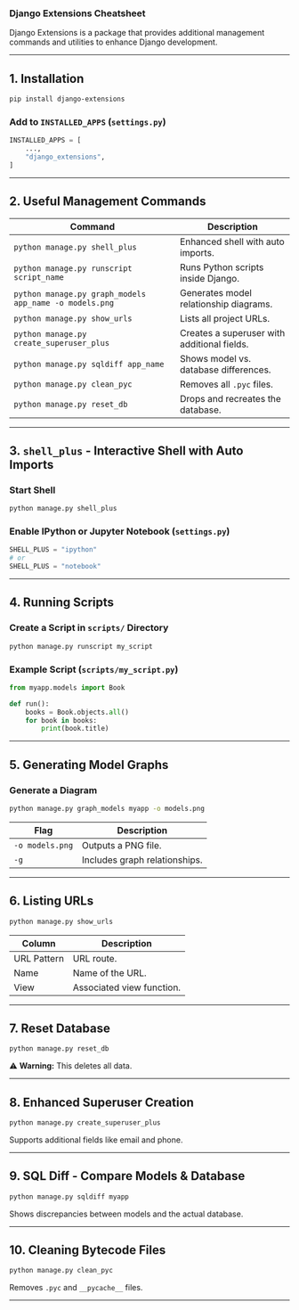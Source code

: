 ### **Django Extensions Cheatsheet**  

Django Extensions is a package that provides additional management commands and utilities to enhance Django development.

---

## **1. Installation**  
```sh
pip install django-extensions
```

### **Add to `INSTALLED_APPS` (`settings.py`)**  
```python
INSTALLED_APPS = [
    ...,
    "django_extensions",
]
```

---

## **2. Useful Management Commands**  

| **Command** | **Description** |
|------------|----------------|
| `python manage.py shell_plus` | Enhanced shell with auto imports. |
| `python manage.py runscript script_name` | Runs Python scripts inside Django. |
| `python manage.py graph_models app_name -o models.png` | Generates model relationship diagrams. |
| `python manage.py show_urls` | Lists all project URLs. |
| `python manage.py create_superuser_plus` | Creates a superuser with additional fields. |
| `python manage.py sqldiff app_name` | Shows model vs. database differences. |
| `python manage.py clean_pyc` | Removes all `.pyc` files. |
| `python manage.py reset_db` | Drops and recreates the database. |

---

## **3. `shell_plus` - Interactive Shell with Auto Imports**  

### **Start Shell**
```sh
python manage.py shell_plus
```

### **Enable IPython or Jupyter Notebook** (`settings.py`)
```python
SHELL_PLUS = "ipython"
# or
SHELL_PLUS = "notebook"
```

---

## **4. Running Scripts**  

### **Create a Script in `scripts/` Directory**
```sh
python manage.py runscript my_script
```

### **Example Script (`scripts/my_script.py`)**
```python
from myapp.models import Book

def run():
    books = Book.objects.all()
    for book in books:
        print(book.title)
```

---

## **5. Generating Model Graphs**  

### **Generate a Diagram**
```sh
python manage.py graph_models myapp -o models.png
```

| **Flag** | **Description** |
|---------|----------------|
| `-o models.png` | Outputs a PNG file. |
| `-g` | Includes graph relationships. |

---

## **6. Listing URLs**  
```sh
python manage.py show_urls
```
| **Column** | **Description** |
|-----------|----------------|
| URL Pattern | URL route. |
| Name | Name of the URL. |
| View | Associated view function. |

---

## **7. Reset Database**  
```sh
python manage.py reset_db
```
⚠ **Warning:** This deletes all data.

---

## **8. Enhanced Superuser Creation**  
```sh
python manage.py create_superuser_plus
```
Supports additional fields like email and phone.

---

## **9. SQL Diff - Compare Models & Database**  
```sh
python manage.py sqldiff myapp
```
Shows discrepancies between models and the actual database.

---

## **10. Cleaning Bytecode Files**  
```sh
python manage.py clean_pyc
```
Removes `.pyc` and `__pycache__` files.

---
